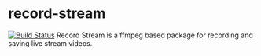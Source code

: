 # record-stream
[![Build Status](https://travis-ci.org/alparslanahmed/record-stream.svg?branch=master)](https://travis-ci.org/alparslanahmed/record-stream)
Record Stream is a ffmpeg based package for recording and saving live stream videos.
